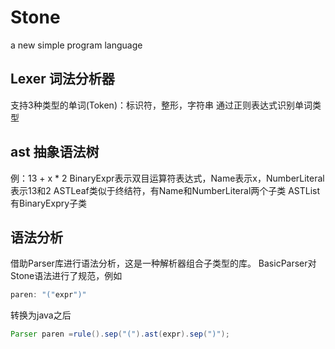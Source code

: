 ﻿# Stone
a new simple program language


## Lexer 词法分析器
支持3种类型的单词(Token)：标识符，整形，字符串
通过正则表达式识别单词类型

## ast 抽象语法树
例：13 + x * 2  BinaryExpr表示双目运算符表达式，Name表示x，NumberLiteral表示13和2
ASTLeaf类似于终结符，有Name和NumberLiteral两个子类
ASTList有BinaryExpry子类

## 语法分析
借助Parser库进行语法分析，这是一种解析器组合子类型的库。
BasicParser对Stone语法进行了规范，例如
``` java
paren: "("expr")"
``` 
转换为java之后
``` java
Parser paren =rule().sep("(").ast(expr).sep(")");
```

